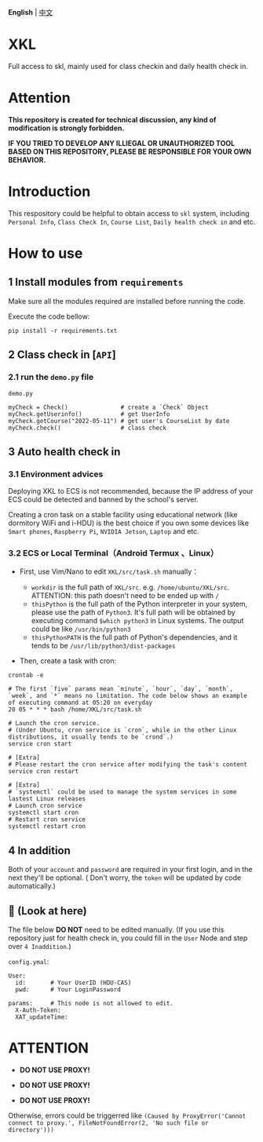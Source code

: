 **English** | [中文](https://github.com/Albresky/XKL/blob/main/readme/README_zh-CN.md)

# XKL
Full access to skl, mainly used for class checkin and daily health check in.

# Attention
**This repository is created for technical discussion, any kind of modification is strongly forbidden.**

**IF YOU TRIED TO DEVELOP ANY ILLIEGAL OR UNAUTHORIZED TOOL BASED ON THIS REPOSITORY, PLEASE BE RESPONSIBLE FOR YOUR OWN BEHAVIOR.**

# Introduction
This respository could be helpful to obtain access to `skl` system, including `Personal Info`, `Class Check In`, `Course List`, `Daily health check in` and etc.

# How to use

## 1 Install modules from `requirements`

Make sure all the modules required are installed before running the code.

Execute the code bellow:

```
pip install -r requirements.txt
```

## 2 Class check in [`API`]

### 2.1 run the `demo.py` file

`demo.py`
```
myCheck = Check()               # create a `Check` Object
myCheck.getUserinfo()           # get UserInfo
myCheck.getCourse("2022-05-11") # get user's CourseList by date
myCheck.check()                 # class check
```

## 3 Auto health check in

### 3.1 Environment advices

Deploying XKL to ECS is not recommended, because the IP address of your ECS could be detected and banned by the school's server.

Creating a cron task on a stable facility using educational network (like dormitory WiFi and i-HDU) is the best choice if you own some devices like `Smart phones`, `Raspberry Pi`, `NVIDIA Jetson`, `Laptop` and etc.

### 3.2 ECS or Local Terminal（Android Termux 、Linux）

- First, use Vim/Nano to edit `XKL/src/task.sh` manually：
  - `workdir` is the full path of `XKL/src`. e.g. `/home/ubuntu/XKL/src`. ATTENTION: this path doesn't need to be ended up with `/`
  - `thisPython` is the full path of the Python interpreter in your system, please use the path of `Python3`. It's full path will be obtained by executing command `$which python3` in Linux systems. The output could be like `/usr/bin/python3`
  - `thisPythonPATH` is the full path of Python's dependencies, and it tends to be `/usr/lib/python3/dist-packages`
  
- Then, create a task with cron:

```
crontab -e

# The first `five` params mean `minute`, `hour`, `day`, `month`, `week`, and `*` means no limitation. The code below shows an example of executing command at 05:20 on everyday
20 05 * * * bash /home/XKL/src/task.sh

# Launch the cron service. 
# (Under Ubuntu, cron service is `cron`, while in the other Linux distributions, it usually tends to be `crond`.)
service cron start

# [Extra]
# Please restart the cron service after modifying the task's content
service cron restart

# [Extra]
# `systemctl` could be used to manage the system services in some lastest Linux releases
# Launch cron service
systemctl start cron
# Restart cron service
systemctl restart cron
```

## 4 In addition

Both of your `account` and `password` are required in your first login, and in the next they'll be optional.
 ( Don't worry, the `token` will be updated by code automatically.)


## 👋 (Look at here)

The file below **DO NOT** need to be edited manually. (If you use this repository just for health check in, you could fill in the `User` Node and step over `4 Inaddition`.)

`config.ymal`:
```
User:
  id:       # Your UserID (HDU-CAS)
  pwd:      # Your LoginPassword

params:     # This node is not allowed to edit.
  X-Auth-Token: 
  XAT_updateTime:
```

# ATTENTION

- **DO NOT USE PROXY!**

- **DO NOT USE PROXY!**

- **DO NOT USE PROXY!**

Otherwise, errors could be triggerred like `(Caused by ProxyError('Cannot connect to proxy.', FileNotFoundError(2, 'No such file or directory')))`
